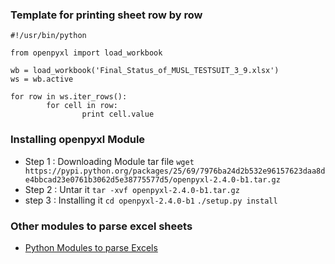 ### Template for printing sheet row by row

```
#!/usr/bin/python

from openpyxl import load_workbook

wb = load_workbook('Final_Status_of_MUSL_TESTSUIT_3_9.xlsx')
ws = wb.active

for row in ws.iter_rows():
        for cell in row:
                print cell.value

```

### Installing openpyxl Module

- Step 1 : Downloading Module tar file
`wget https://pypi.python.org/packages/25/69/7976ba24d2b532e96157623daa8de4bbcad23e0761b3062d5e38775577d5/openpyxl-2.4.0-b1.tar.gz`
- Step 2 : Untar it
`tar -xvf openpyxl-2.4.0-b1.tar.gz`
- step 3 : Installing it
`cd openpyxl-2.4.0-b1`
`./setup.py install`

### Other modules to parse excel sheets

- [Python Modules to parse Excels](http://www.python-excel.org/)
